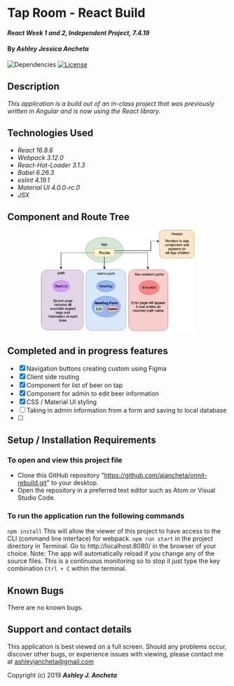 # Tap Room - React Build

#### _React Week 1 and 2, Independent Project, 7.4.19_

#### By _**Ashley Jessica Ancheta**_

![Dependencies](https://img.shields.io/badge/dependencies-up%20to%20date-brightgreen.svg)
[![License](https://img.shields.io/badge/license-MIT-blue.svg)](https://opensource.org/licenses/MIT)

## Description

_This application is a build out of an in-class project that was previously written in Angular and is now using the React library._

## Technologies Used

  * _React 16.8.6_
  * _Webpack 3.12.0_
  * _React-Hot-Loader 3.1.3_
  * _Babel 6.26.3_
  * _eslint 4.19.1_
  * _Material UI 4.0.0-rc.0_
  * _JSX_

## Component and Route Tree
<p align="center">
<img src="src/assets/img/preview.png" width="350" height="230">
</p>

## Completed and in progress features

- [x] Navigation buttons creating custom using Figma
- [x] Client side routing
- [x] Component for list of beer on tap
- [x] Component for admin to edit beer information
- [x] CSS / Material UI styling
- [ ] Taking in admin information from a form and saving to local database
- [ ] 

## Setup / Installation Requirements
### To open and view this project file
  * Clone this GitHub repository "https://github.com/ajancheta/onnit-rebuild.git" to your desktop. 
  * Open the repository in a preferred text editor such as Atom or Visual Studio Code.

  ### To run the application run the following commands
  `npm install` This will allow the viewer of this project to have access to the CLI (command line interface) for webpack.
  `npm run start` in the project directory in Terminal. Go to http://localhost:8080/ in the browser of your choice. Note: The app will automatically reload if you change any of the source files. This is a continuous monitoring so to stop it just type the key combination `Ctrl + C` within the terminal.


## Known Bugs
There are no known bugs.

## Support and contact details
This application is best viewed on a full screen. Should any problems occur, discover other bugs, or experience issues with viewing, please contact me at ashleyjancheta@gmail.com

Copyright (c) 2019 **_Ashley J. Ancheta_**